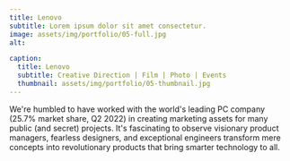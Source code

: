 ```yaml
---
title: Lenovo
subtitle: Lorem ipsum dolor sit amet consectetur.
image: assets/img/portfolio/05-full.jpg
alt: 

caption:
  title: Lenovo
  subtitle: Creative Direction | Film | Photo | Events
  thumbnail: assets/img/portfolio/05-thumbnail.jpg
---
```

We're humbled to have worked with the world's leading PC company (25.7% market share, Q2 2022) in creating marketing assets for many public (and secret) projects. It's fascinating to observe visionary product managers, fearless designers, and exceptional engineers transform mere concepts into revolutionary products that bring smarter technology to all.